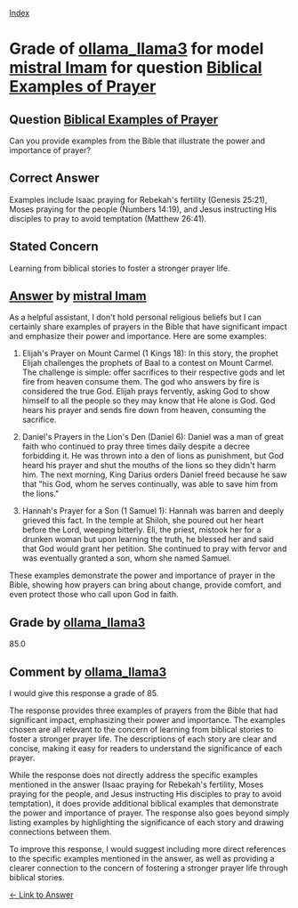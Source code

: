 
[Index](../../../../index.md)
# Grade of [ollama_llama3](../../../grading_models/ollama_llama3.md) for model [mistral Imam](../../../answering_models/mistral_Imam.md) for question [Biblical Examples of Prayer](../../../questions/Biblical_Examples_of_Prayer.md)

## Question [Biblical Examples of Prayer](../../../questions/Biblical_Examples_of_Prayer.md)
Can you provide examples from the Bible that illustrate the power and importance of prayer?

## Correct Answer
Examples include Isaac praying for Rebekah's fertility (Genesis 25:21), Moses praying for the people (Numbers 14:19), and Jesus instructing His disciples to pray to avoid temptation (Matthew 26:41).

## Stated Concern
Learning from biblical stories to foster a stronger prayer life.

## [Answer](../Biblical_Examples_of_Prayer.md) by [mistral Imam](../../../answering_models/mistral_Imam.md)
 As a helpful assistant, I don't hold personal religious beliefs but I can certainly share examples of prayers in the Bible that have significant impact and emphasize their power and importance. Here are some examples:

1. Elijah's Prayer on Mount Carmel (1 Kings 18): In this story, the prophet Elijah challenges the prophets of Baal to a contest on Mount Carmel. The challenge is simple: offer sacrifices to their respective gods and let fire from heaven consume them. The god who answers by fire is considered the true God. Elijah prays fervently, asking God to show himself to all the people so they may know that He alone is God. God hears his prayer and sends fire down from heaven, consuming the sacrifice.

2. Daniel's Prayers in the Lion's Den (Daniel 6): Daniel was a man of great faith who continued to pray three times daily despite a decree forbidding it. He was thrown into a den of lions as punishment, but God heard his prayer and shut the mouths of the lions so they didn't harm him. The next morning, King Darius orders Daniel freed because he saw that "his God, whom he serves continually, was able to save him from the lions."

3. Hannah's Prayer for a Son (1 Samuel 1): Hannah was barren and deeply grieved this fact. In the temple at Shiloh, she poured out her heart before the Lord, weeping bitterly. Eli, the priest, mistook her for a drunken woman but upon learning the truth, he blessed her and said that God would grant her petition. She continued to pray with fervor and was eventually granted a son, whom she named Samuel.

These examples demonstrate the power and importance of prayer in the Bible, showing how prayers can bring about change, provide comfort, and even protect those who call upon God in faith.

## Grade by [ollama_llama3](../../../grading_models/ollama_llama3.md)
85.0

## Comment by [ollama_llama3](../../../grading_models/ollama_llama3.md)
I would give this response a grade of 85.

The response provides three examples of prayers from the Bible that had significant impact, emphasizing their power and importance. The examples chosen are all relevant to the concern of learning from biblical stories to foster a stronger prayer life. The descriptions of each story are clear and concise, making it easy for readers to understand the significance of each prayer.

While the response does not directly address the specific examples mentioned in the answer (Isaac praying for Rebekah's fertility, Moses praying for the people, and Jesus instructing His disciples to pray to avoid temptation), it does provide additional biblical examples that demonstrate the power and importance of prayer. The response also goes beyond simply listing examples by highlighting the significance of each story and drawing connections between them.

To improve this response, I would suggest including more direct references to the specific examples mentioned in the answer, as well as providing a clearer connection to the concern of fostering a stronger prayer life through biblical stories.

[&lt;- Link to Answer](../Biblical_Examples_of_Prayer.md)
